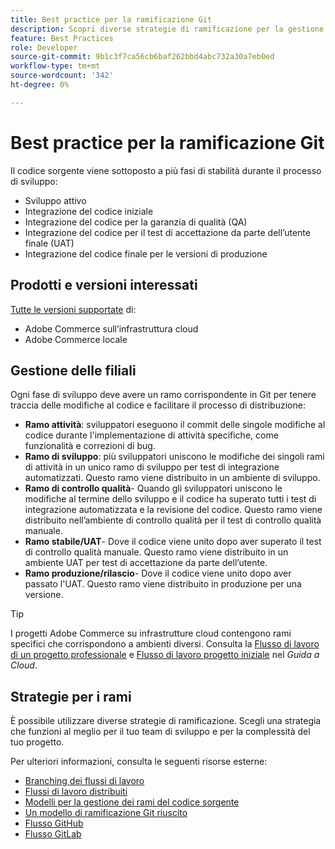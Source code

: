 ```yaml
---
title: Best practice per la ramificazione Git
description: Scopri diverse strategie di ramificazione per la gestione del codice sorgente.
feature: Best Practices
role: Developer
source-git-commit: 9b1c3f7ca56cb6baf262bbd4abc732a30a7eb0ed
workflow-type: tm+mt
source-wordcount: '342'
ht-degree: 0%

---
```



# Best practice per la ramificazione Git

Il codice sorgente viene sottoposto a più fasi di stabilità durante il processo di sviluppo:

- Sviluppo attivo
- Integrazione del codice iniziale
- Integrazione del codice per la garanzia di qualità (QA)
- Integrazione del codice per il test di accettazione da parte dell’utente finale (UAT)
- Integrazione del codice finale per le versioni di produzione

## Prodotti e versioni interessati

[Tutte le versioni supportate](../../../release/versions.md) di:

- Adobe Commerce sull’infrastruttura cloud
- Adobe Commerce locale

## Gestione delle filiali

Ogni fase di sviluppo deve avere un ramo corrispondente in Git per tenere traccia delle modifiche al codice e facilitare il processo di distribuzione:

- **Ramo attività**: sviluppatori eseguono il commit delle singole modifiche al codice durante l&#39;implementazione di attività specifiche, come funzionalità e correzioni di bug.
- **Ramo di sviluppo**: più sviluppatori uniscono le modifiche dei singoli rami di attività in un unico ramo di sviluppo per test di integrazione automatizzati. Questo ramo viene distribuito in un ambiente di sviluppo.
- **Ramo di controllo qualità**- Quando gli sviluppatori uniscono le modifiche al termine dello sviluppo e il codice ha superato tutti i test di integrazione automatizzata e la revisione del codice. Questo ramo viene distribuito nell’ambiente di controllo qualità per il test di controllo qualità manuale.
- **Ramo stabile/UAT**- Dove il codice viene unito dopo aver superato il test di controllo qualità manuale. Questo ramo viene distribuito in un ambiente UAT per test di accettazione da parte dell’utente.
- **Ramo produzione/rilascio**- Dove il codice viene unito dopo aver passato l&#39;UAT. Questo ramo viene distribuito in produzione per una versione.

>[!TIP]
>
>I progetti Adobe Commerce su infrastrutture cloud contengono rami specifici che corrispondono a ambienti diversi. Consulta la [Flusso di lavoro di un progetto professionale](https://experienceleague.adobe.com/docs/commerce-cloud-service/user-guide/architecture/pro-develop-deploy-workflow.html) e [Flusso di lavoro progetto iniziale](https://experienceleague.adobe.com/docs/commerce-cloud-service/user-guide/architecture/starter-develop-deploy-workflow.html) nel _Guida a Cloud_.

## Strategie per i rami

È possibile utilizzare diverse strategie di ramificazione. Scegli una strategia che funzioni al meglio per il tuo team di sviluppo e per la complessità del tuo progetto.

Per ulteriori informazioni, consulta le seguenti risorse esterne:

- [Branching dei flussi di lavoro](https://git-scm.com/book/en/v2/Git-Branching-Branching-Workflows)
- [Flussi di lavoro distribuiti](https://git-scm.com/book/en/v2/Distributed-Git-Distributed-Workflows)
- [Modelli per la gestione dei rami del codice sorgente](https://martinfowler.com/articles/branching-patterns.html)
- [Un modello di ramificazione Git riuscito](https://nvie.com/posts/a-successful-git-branching-model/)
- [Flusso GitHub](https://docs.github.com/en/get-started/quickstart/github-flow)
- [Flusso GitLab](https://about.gitlab.com/blog/2023/07/27/gitlab-flow-duo/)
